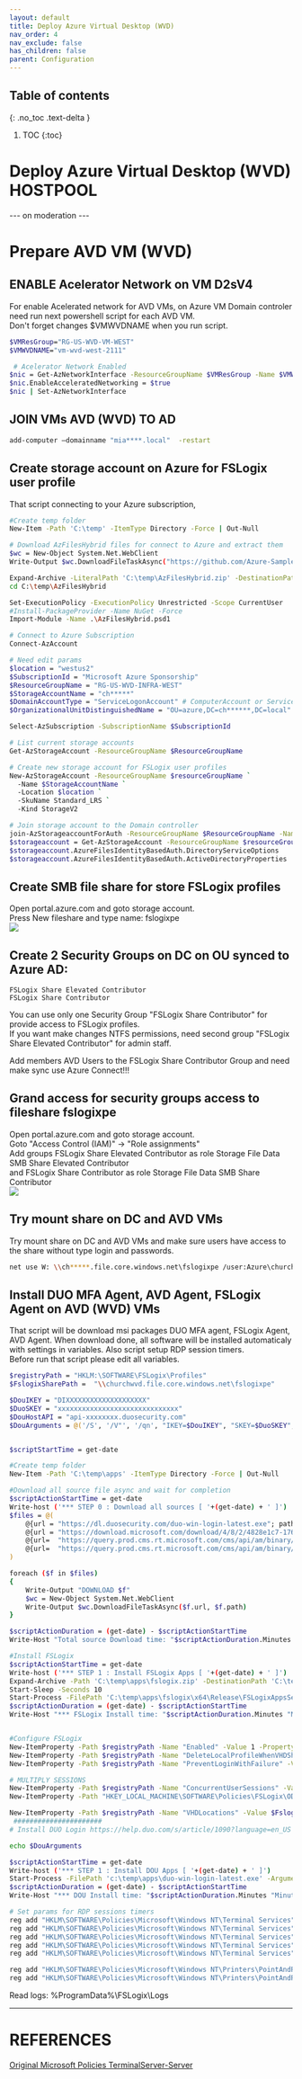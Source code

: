 ```yaml
---
layout: default
title: Deploy Azure Virtual Desktop (WVD)
nav_order: 4
nav_exclude: false
has_children: false
parent: Configuration
---
```

## Table of contents
{: .no_toc .text-delta }

1. TOC
{:toc}
# Deploy Azure Virtual Desktop (WVD) HOSTPOOL  
  --- on moderation ---
# Prepare AVD VM (WVD)
## ENABLE Acelerator Network on VM D2sV4

For enable Acelerated network for AVD VMs, on Azure VM Domain controler need run next powershell script for each AVD VM.    
Don't forget changes $VMWVDNAME when you run script.   
```bash
$VMResGroup="RG-US-WVD-VM-WEST"
$VMWVDNAME="vm-wvd-west-2111" 

 # Acelerator Network Enabled 
$nic = Get-AzNetworkInterface -ResourceGroupName $VMResGroup -Name $VMWVDNAME
$nic.EnableAcceleratedNetworking = $true
$nic | Set-AzNetworkInterface 
```

## JOIN VMs AVD (WVD) TO AD
```bash
add-computer –domainname "mia****.local"  -restart
```

## Create storage account on Azure for FSLogix user profile 

That script connecting to your Azure subscription,   
```bash
#Create temp folder
New-Item -Path 'C:\temp' -ItemType Directory -Force | Out-Null

# Download AzFilesHybrid files for connect to Azure and extract them  
$wc = New-Object System.Net.WebClient
Write-Output $wc.DownloadFileTaskAsync("https://github.com/Azure-Samples/azure-files-samples/releases/download/v0.2.3/AzFilesHybrid.zip", "C:\temp\AzFilesHybrid.zip")

Expand-Archive -LiteralPath 'C:\temp\AzFilesHybrid.zip' -DestinationPath C:\temp\AzFilesHybrid
cd C:\temp\AzFilesHybrid 

Set-ExecutionPolicy -ExecutionPolicy Unrestricted -Scope CurrentUser
#Install-PackageProvider -Name NuGet -Force
Import-Module -Name .\AzFilesHybrid.psd1

# Connect to Azure Subscription 
Connect-AzAccount

# Need edit params
$location = "westus2"
$SubscriptionId = "Microsoft Azure Sponsorship"
$ResourceGroupName = "RG-US-WVD-INFRA-WEST"
$StorageAccountName = "ch*****"
$DomainAccountType = "ServiceLogonAccount" # ComputerAccount or ServiceLogonAccount
$OrganizationalUnitDistinguishedName = "OU=azure,DC=ch******,DC=local"

Select-AzSubscription -SubscriptionName $SubscriptionId

# List current storage accounts  
Get-AzStorageAccount -ResourceGroupName $ResourceGroupName

# Create new storage account for FSLogix user profiles 
New-AzStorageAccount -ResourceGroupName $resourceGroupName `
  -Name $StorageAccountName `
  -Location $location `
  -SkuName Standard_LRS `
  -Kind StorageV2

# Join storage account to the Domain controller   
join-AzStorageaccountForAuth -ResourceGroupName $ResourceGroupName -Name $StorageAccountName -DomainAccountType $DomainAccountType -OrganizationalUnitDistinguishedName $OrganizationalUnitDistinguishedName
$storageaccount = Get-AzStorageAccount -ResourceGroupName $resourceGroupName -Name $StorageAccountName
$storageaccount.AzureFilesIdentityBasedAuth.DirectoryServiceOptions
$storageaccount.AzureFilesIdentityBasedAuth.ActiveDirectoryProperties
```
## Create SMB file share for store FSLogix profiles  
Open portal.azure.com and goto storage account.  
Press New fileshare and type name: fslogixpe    
![](./images/AVD_storage_account_01.png)  

## Create 2 Security Groups on DC on OU synced to Azure AD:
    FSLogix Share Elevated Contributor
    FSLogix Share Contributor

You can use only one Security Group "FSLogix Share Contributor" for provide access to FSLogix profiles.  
If you want make changes NTFS permissions, need second group "FSLogix Share Elevated Contributor" for admin staff.  

Add members AVD Users to the FSLogix Share Contributor Group and need make sync use Azure Connect!!!

## Grand access for security groups access to fileshare fslogixpe  
Open portal.azure.com and goto storage account.  
Goto "Access Control (IAM)" -> "Role assignments"  
Add groups FSLogix Share Elevated Contributor as role Storage File Data SMB Share Elevated Contributor  
and FSLogix Share Contributor as role Storage File Data SMB Share Contributor   
![](./images/AVD_storage_account_02.png)


## Try mount share on DC and AVD VMs 
Try mount share on DC and AVD VMs and make sure users have access to the share without type login and passwords.  
```bash
net use W: \\ch*****.file.core.windows.net\fslogixpe /user:Azure\churchwvd
```

## Install DUO MFA Agent, AVD Agent, FSLogix Agent on AVD (WVD) VMs  
That script will be download msi packages DUO MFA agent, FSLogix Agent, AVD Agent. When download done, all software will be installed automaticaly with settings in variables. Also script setup RDP session timers.   
Before run that script please edit all variables.  
```bash
$registryPath = "HKLM:\SOFTWARE\FSLogix\Profiles"
$FslogixSharePath =  "\\churchwvd.file.core.windows.net\fslogixpe"

$DouIKEY = "DIXXXXXXXXXXXXXXXXXXXX"
$DuoSKEY = "xxxxxxxxxxxxxxxxxxxxxxxxxxxxxx"
$DouHostAPI = "api-xxxxxxxx.duosecurity.com"
$DouArguments = @('/S', '/V"', '/qn', "IKEY=$DouIKEY", "SKEY=$DuoSKEY", "HOST=$DouHostAPI", 'AUTOPUSH="#1"', 'FAILOPEN="#1"', 'SMARTCARD="#0"', 'RDPONLY="#0"', 'UAC_PROTECTMODE=#2')


$scriptStartTime = get-date

#Create temp folder
New-Item -Path 'C:\temp\apps' -ItemType Directory -Force | Out-Null

#Download all source file async and wait for completion
$scriptActionStartTime = get-date
Write-host ('*** STEP 0 : Download all sources [ '+(get-date) + ' ]')
$files = @(
    @{url = "https://dl.duosecurity.com/duo-win-login-latest.exe"; path = "c:\temp\apps\duo-win-login-latest.exe"}
    @{url = "https://download.microsoft.com/download/4/8/2/4828e1c7-176a-45bf-bc6b-cce0f54ce04c/FSLogix_Apps_2.9.7654.46150.zip"; path = "c:\temp\apps\fslogix.zip"}
    @{url=  "https://query.prod.cms.rt.microsoft.com/cms/api/am/binary/RWrmXv"; path = "c:\temp\apps\Microsoft.RDInfra.RDAgent.Installer-x64-1.0.3050.2500.msi"}
    @{url=  "https://query.prod.cms.rt.microsoft.com/cms/api/am/binary/RWrxrH"; path = "c:\temp\apps\Microsoft.RDInfra.RDAgentBootLoader.Installer-x64.msi"}
)

foreach ($f in $files)
{
    Write-Output "DOWNLOAD $f"
    $wc = New-Object System.Net.WebClient
    Write-Output $wc.DownloadFileTaskAsync($f.url, $f.path)
}

$scriptActionDuration = (get-date) - $scriptActionStartTime
Write-Host "Total source Download time: "$scriptActionDuration.Minutes "Minute(s), " $scriptActionDuration.seconds "Seconds and " $scriptActionDuration.Milliseconds "Milleseconds"

#Install FSLogix
$scriptActionStartTime = get-date
Write-host ('*** STEP 1 : Install FSLogix Apps [ '+(get-date) + ' ]')
Expand-Archive -Path 'C:\temp\apps\fslogix.zip' -DestinationPath 'C:\temp\apps\fslogix\'  -Force
Start-Sleep -Seconds 10
Start-Process -FilePath 'C:\temp\apps\fslogix\x64\Release\FSLogixAppsSetup.exe' -ArgumentList '/install /quiet /norestart' -Wait
$scriptActionDuration = (get-date) - $scriptActionStartTime
Write-Host "*** FSLogix Install time: "$scriptActionDuration.Minutes "Minute(s), " $scriptActionDuration.seconds "Seconds and " $scriptActionDuration.Milliseconds "Milleseconds"


#Configure FSLogix
New-ItemProperty -Path $registryPath -Name "Enabled" -Value 1 -PropertyType DWORD -Force | Out-Null
New-ItemProperty -Path $registryPath -Name "DeleteLocalProfileWhenVHDShouldApply" -Value 1 -PropertyType DWORD -Force | Out-Null
New-ItemProperty -Path $registryPath -Name "PreventLoginWithFailure" -Value 1 -PropertyType DWORD -Force | Out-Null

# MULTIPLY SESSIONS
New-ItemProperty -Path $registryPath -Name "ConcurrentUserSessions" -Value 1 -PropertyType DWORD -Force | Out-Null
New-ItemProperty -Path "HKEY_LOCAL_MACHINE\SOFTWARE\Policies\FSLogix\ODFC" -Name "ConcurrentUserSessions" -Value 1 -PropertyType DWORD -Force | Out-Null

New-ItemProperty -Path $registryPath -Name "VHDLocations" -Value $FslogixSharePath -PropertyType MultiString -Force | Out-Null
 ######################
# Install DUO Login https://help.duo.com/s/article/1090?language=en_US

echo $DouArguments

$scriptActionStartTime = get-date
Write-host ('*** STEP 1 : Install DOU Apps [ '+(get-date) + ' ]')
Start-Process -FilePath 'c:\temp\apps\duo-win-login-latest.exe' -ArgumentList $DouArguments -Wait
$scriptActionDuration = (get-date) - $scriptActionStartTime
Write-Host "*** DOU Install time: "$scriptActionDuration.Minutes "Minute(s), " $scriptActionDuration.seconds "Seconds and " $scriptActionDuration.Milliseconds "Milleseconds"

# Set params for RDP sessions timers
reg add "HKLM\SOFTWARE\Policies\Microsoft\Windows NT\Terminal Services" /v fResetBroken /t REG_DWORD /d 1 /f
reg add "HKLM\SOFTWARE\Policies\Microsoft\Windows NT\Terminal Services" /v MaxIdleTime /t REG_DWORD /d 43200000 /f
reg add "HKLM\SOFTWARE\Policies\Microsoft\Windows NT\Terminal Services" /v MaxConnectionTime /t REG_DWORD /d 43200000 /f
reg add "HKLM\SOFTWARE\Policies\Microsoft\Windows NT\Terminal Services" /v MaxDisconnectionTime /t REG_DWORD /d 600000 /f
reg add "HKLM\SOFTWARE\Policies\Microsoft\Windows NT\Terminal Services" /v RemoteAppLogoffTimeLimit /t REG_DWORD /d 0 /f

reg add "HKLM\SOFTWARE\Policies\Microsoft\Windows NT\Printers\PointAndPrint" /v NoWarningNoElevationOnInstall /t REG_DWORD /d 1 /f
reg add "HKLM\SOFTWARE\Policies\Microsoft\Windows NT\Printers\PointAndPrint" /v UpdatePromptSettings /t REG_DWORD /d 1 /f

```
Read logs: %ProgramData%\FSLogix\Logs

---
# REFERENCES
[Original Microsoft Policies TerminalServer-Server](https://admx.help/?Category=Windows_8.1_2012R2&Policy=Microsoft.Policies.TerminalServer-Server::TS_SESSIONS_RemoteApp_End_Timeout)


